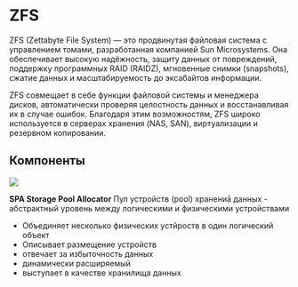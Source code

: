 # ZFS

ZFS (Zettabyte File System) — это продвинутая файловая система с управлением томами, разработанная компанией Sun Microsystems. Она обеспечивает высокую надёжность, защиту данных от повреждений, поддержку программных RAID (RAIDZ), мгновенные снимки (snapshots), сжатие данных и масштабируемость до эксабайтов информации.

ZFS совмещает в себе функции файловой системы и менеджера дисков, автоматически проверяя целостность данных и восстанавливая их в случае ошибок. Благодаря этим возможностям, ZFS широко используется в серверах хранения (NAS, SAN), виртуализации и резервном копировании.    

## Компоненты

<image src="https://github.com/LLlMEJIb87/LINUX/blob/main/%D0%94%D0%B8%D1%81%D0%BA%D0%B8/%D0%9A%D0%B0%D1%80%D1%82%D0%B8%D0%BD%D0%BA%D0%B8/zfs_komponenti.PNG">
</p>

__SPA Storage Pool Allocator__ 
Пул устройств (pool) хранениā данных - абстрактный уровень между логическими и физическими устройствами    

- Объединяет несколько физических устйроств в один логический объект
- Описывает размещение устройств
- отвечает за избыточность данных
- динамически расширяемый
- выступает в качестве хранилища данных
